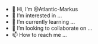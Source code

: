 - 👋 Hi, I’m @Atlantic-Markus
- 👀 I’m interested in ...
- 🌱 I’m currently learning ...
- 💞️ I’m looking to collaborate on ...
- 📫 How to reach me ...

<!---
Atlantic-Markus/Atlantic-Markus is a ✨ special ✨ repository because its `README.md` (this file) appears on your GitHub profile.
You can click the Preview link to take a look at your changes.
--->
